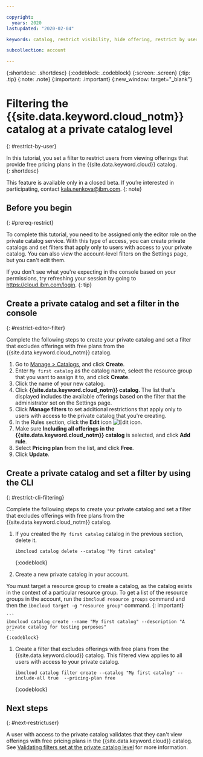 ```yaml
---

copyright:
  years: 2020
lastupdated: "2020-02-04"

keywords: catalog, restrict visibility, hide offering, restrict by user, filter catalog

subcollection: account

---
```


{:shortdesc: .shortdesc}
{:codeblock: .codeblock}
{:screen: .screen}
{:tip: .tip}
{:note: .note}
{:important: .important}
{:new_window: target="_blank"}

# Filtering the {{site.data.keyword.cloud_notm}} catalog at a private catalog level
{: #restrict-by-user}

In this tutorial, you set a filter to restrict users from viewing offerings that provide free pricing plans in the {{site.data.keyword.cloud}} catalog.  
{: shortdesc}

This feature is available only in a closed beta. If you’re interested in participating, contact kala.nenkova@ibm.com.
{: note}

## Before you begin
{: #prereq-restrict}

To complete this tutorial, you need to be assigned only the editor role on the private catalog service. With this type of access, you can create private catalogs and set filters that apply only to users with access to your private catalog. You can also view the account-level filters on the Settings page, but you can't edit them. 

  If you don't see what you're expecting in the console based on your permissions, try refreshing your session by going to https://cloud.ibm.com/login.
  {: tip}

## Create a private catalog and set a filter in the console
{: #restrict-editor-filter}

Complete the following steps to create your private catalog and set a filter that excludes offerings with free plans from the {{site.data.keyword.cloud_notm}} catalog.

1. Go to [Manage > Catalogs](https://cloud.ibm.com/content-mgmt/catalogs), and click **Create**.
1. Enter `My first catalog` as the catalog name, select the resource group that you want to assign it to, and click **Create**.
2. Click the name of your new catalog.
1. Click **{{site.data.keyword.cloud_notm}} catalog**. The list that's displayed includes the available offerings based on the filter that the administrator set on the Settings page. 
2. Click **Manage filters** to set additional restrictions that apply only to users with access to the private catalog that you're creating. 
3. In the Rules section, click the **Edit** icon ![Edit icon](../icons/edit-tagging.svg).
4. Make sure **Including all offerings in the {{site.data.keyword.cloud_notm}} catalog** is selected, and click **Add rule**.
5. Select **Pricing plan** from the list, and click **Free**. 
6. Click **Update**.

## Create a private catalog and set a filter by using the CLI
{: #restrict-cli-filtering}

Complete the following steps to create your private catalog and set a filter that excludes offerings with free plans from the {{site.data.keyword.cloud_notm}} catalog.

1. If you created the `My first catalog` catalog in the previous section, delete it.
    
    ```
    ibmcloud catalog delete --catalog "My first catalog"
    ```
    {:codeblock}
    
1. Create a new private catalog in your account.

  You must target a resource group to create a catalog, as the catalog exists in the context of a particular resource group. To get a list of the resource groups in the account, run the `ibmcloud resource groups` command and then the `ibmcloud target -g "resource group"` command.
  {: important}
    
    ```
    ibmcloud catalog create --name "My first catalog" --description "A private catalog for testing purposes"
    ```
    {:codeblock}
    
1. Create a filter that excludes offerings with free plans from the {{site.data.keyword.cloud}} catalog. This filtered view applies to all users with access to your private catalog.
    
    ```
    ibmcloud catalog filter create --catalog "My first catalog" --include-all true  --pricing-plan free
    ```
    {:codeblock}

## Next steps
{: #next-restrictuser}

A user with access to the private catalog validates that they can't view offerings with free pricing plans in the {{site.data.keyword.cloud}} catalog. See [Validating filters set at the private catalog level](/docs/account?topic=account-restrict-user-validate) for more information.


